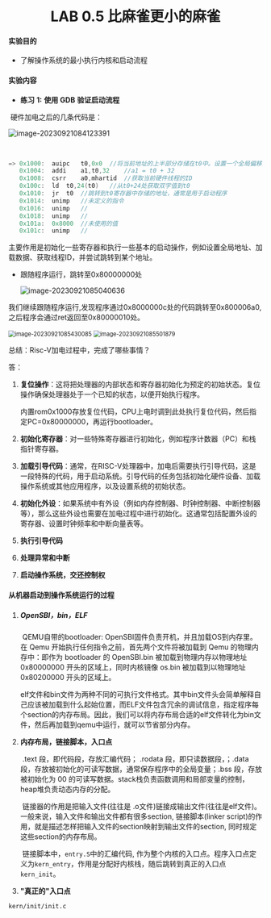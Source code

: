 

# <center>LAB 0.5 比麻雀更小的麻雀</center>

#### 实验目的

- 了解操作系统的最小执行内核和启动流程

#### 实验内容

- **练习** **1:** **使用** **GDB** **验证启动流程**

​				硬件加电之后的几条代码是：

![image-20230921084123391](C:\Users\复活少年\AppData\Roaming\Typora\typora-user-images\image-20230921084123391.png)

​				

```c
=> 0x1000:	auipc	t0,0x0	//将当前地址的上半部分存储在t0中。设置一个全局偏移量。
   0x1004:	addi	a1,t0,32	//a1 = t0 + 32
   0x1008:	csrr	a0,mhartid	//获取当前硬件线程的ID
   0x100c:	ld	t0,24(t0)	//从t0+24处获取双字值到t0
   0x1010:	jr	t0	//跳转到t0寄存器中存储的地址，通常是用于启动程序
   0x1014:	unimp	//未定义的指令
   0x1016:	unimp	//
   0x1018:	unimp	//
   0x101a:	0x8000	//未使用的值
   0x101c:	unimp	//
```

​		主要作用是初始化一些寄存器和执行一些基本的启动操作，例如设置全局地址、加载数据、获取线程ID，并尝试跳转到某个地址。

- 跟随程序运行，跳转至0x80000000处

  ![image-20230921085040636](C:\Users\复活少年\AppData\Roaming\Typora\typora-user-images\image-20230921085040636.png)

​		我们继续跟随程序运行,发现程序通过0x8000000c处的代码跳转至0x800006a0,之后程序会通过ret返回至0x80000010处。

<img src="C:\Users\复活少年\AppData\Roaming\Typora\typora-user-images\image-20230921085430085.png" alt="image-20230921085430085" style="zoom: 80%;" />

<img src="C:\Users\复活少年\AppData\Roaming\Typora\typora-user-images\image-20230921085501879.png" alt="image-20230921085501879" style="zoom:80%;" />

总结：Risc-V加电过程中，完成了哪些事情？

答：

1. **复位操作**：这将把处理器的内部状态和寄存器初始化为预定的初始状态。复位操作确保处理器处于一个已知的状态，以便开始执行程序。

   内置rom0x1000存放复位代码，CPU上电时调到此处执行复位代码，然后指定PC=0x80000000，再运行bootloader。

2. **初始化寄存器**：对一些特殊寄存器进行初始化，例如程序计数器（PC）和栈指针寄存器。

3. **加载引导代码**：通常，在RISC-V处理器中，加电后需要执行引导代码，这是一段特殊的代码，用于启动系统。引导代码的任务包括初始化硬件设备、加载操作系统或其他应用程序，以及设置系统的初始状态。

4. **初始化外设**：如果系统中有外设（例如内存控制器、时钟控制器、中断控制器等），那么这些外设也需要在加电过程中进行初始化。这通常包括配置外设的寄存器、设置时钟频率和中断向量表等。

5. **执行引导代码**

6. **处理异常和中断**

7. **启动操作系统，交还控制权**

#### 从机器启动到操作系统运行的过程

1. ##### OpenSBI，bin，ELF

   ​		QEMU自带的bootloader: OpenSBI固件负责开机，并且加载OS到内存里。在 Qemu 开始执行任何指令之前，首先两个文件将被加载到 Qemu 的物理内存中：即作为 bootloader 的 OpenSBI.bin 被加载到物理内存以物理地址 0x80000000 开头的区域上，同时内核镜像 os.bin 被加载到以物理地址 0x80200000 开头的区域上。

   ​		elf文件和bin文件为两种不同的可执行文件格式。其中bin文件头会简单解释自己应该被加载到什么起始位置，而ELF文件包含冗余的调试信息，指定程序每个section的内存布局。因此，我们可以将内存布局合适的elf文件转化为bin文件，然后再加载到qemu中运行，就可以节省部分内存。

2. **内存布局，链接脚本，入口点**

   ​		.text 段，即代码段，存放汇编代码； .rodata 段，即只读数据段，；.data 段，存放被初始化的可读写数据，通常保存程序中的全局变量；.bss 段，存放被初始化为 00 的可读写数据。stack栈负责函数调用和局部变量的控制，heap堆负责动态内存的分配。

   ​		链接器的作用是把输入文件(往往是 .o文件)链接成输出文件(往往是elf文件)。一般来说，输入文件和输出文件都有很多section, 链接脚本(linker script)的作用，就是描述怎样把输入文件的section映射到输出文件的section, 同时规定这些section的内存布局。

   ​		链接脚本中，`entry.S`中的汇编代码, 作为整个内核的入口点。程序入口点定义为`kern_entry`，作用是分配好内核栈，随后跳转到真正的入口点`kern_init`。

3. **"真正的"入口点**

```
kern/init/init.c
```

